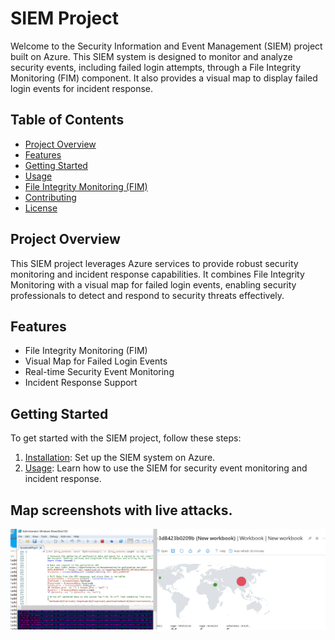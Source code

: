 # SIEM Project

Welcome to the Security Information and Event Management (SIEM) project built on Azure. This SIEM system is designed to monitor and analyze security events, including failed login attempts, through a File Integrity Monitoring (FIM) component. It also provides a visual map to display failed login events for incident response.

## Table of Contents
- [Project Overview](#project-overview)
- [Features](#features)
- [Getting Started](#getting-started)
- [Usage](#usage)
- [File Integrity Monitoring (FIM)](#file-integrity-monitoring-fim)
- [Contributing](#contributing)
- [License](#license)

## Project Overview

This SIEM project leverages Azure services to provide robust security monitoring and incident response capabilities. It combines File Integrity Monitoring with a visual map for failed login events, enabling security professionals to detect and respond to security threats effectively.

## Features

- File Integrity Monitoring (FIM)
- Visual Map for Failed Login Events
- Real-time Security Event Monitoring
- Incident Response Support

## Getting Started

To get started with the SIEM project, follow these steps:

1. [Installation](#installation): Set up the SIEM system on Azure.
2. [Usage](#usage): Learn how to use the SIEM for security event monitoring and incident response.

## Map screenshots with live attacks.
   ![Powershell running while map recieve the location through the API](SIEM/ScriptPocwithDifLocations.png)



